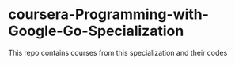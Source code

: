 # coursera-Programming-with-Google-Go-Specialization
This repo contains courses from this specialization and their codes
